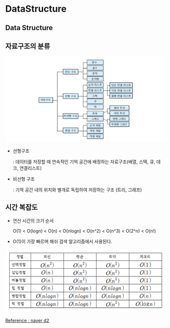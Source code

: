 # DataStructure

## Data Structure

## 자료구조의 분류

![DataStructure](../../.gitbook/assets/DataStructure.png)

* 선형구조

  : 데이터를 저장할 때 연속적인 기억 공간에 배정하는 자료구조\(배열, 스택, 큐, 데크, 연결리스트\)

* 비선형 구조 

  : 기억 공간 내의 위치와 별개로 독립하여 저장하는 구조 \(트리, 그래프\)

## 시간 복잡도

* 연산 시간의 크기 순서 

  O\(1\) &lt; O\(logn\) &lt; O\(n\) &lt; O\(nlogn\) &lt; O\(n^2\) &lt; O\(n^3\) &lt; O\(2^n\) &lt; O\(n!\)   

* O\(1\)이 가장 빠르며 해쉬 검색 알고리즘에서 사용된다.

![TimeComplexity](../../.gitbook/assets/TimeComplexity.png)

[Reference : naver d2](https://d2.naver.com/helloworld/0315536)

